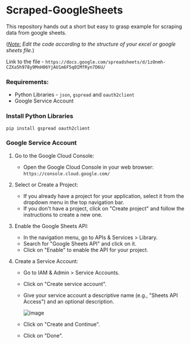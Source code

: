 # Scraped-GoogleSheets
This repository hands out a short but easy to grasp example for scraping data from google sheets.

(<i><ins>Note:</ins>  Edit the code according to the structure of your excel or google sheets file.</i>)

Link to the file - `https://docs.google.com/spreadsheets/d/1zOnmh-CZXa5h978y9MnH06YjAU1m6F5q0IMfRyn7D6U/`

### Requirements:
- Python Libraries - `json`, `gspread` and `oauth2client`
- Google Service Account

### Install Python Libraries
```
pip install gspread oauth2client
```

### Google Service Account

1. Go to the Google Cloud Console:
   - Open the Google Cloud Console in your web browser: `https://console.cloud.google.com/`

2. Select or Create a Project:
   - If you already have a project for your application, select it from the dropdown menu in the top navigation bar.
   - If you don't have a project, click on "Create project" and follow the instructions to create a new one.
     
3. Enable the Google Sheets API:
   - In the navigation menu, go to APIs & Services > Library.
   - Search for "Google Sheets API" and click on it.
   - Click on "Enable" to enable the API for your project.
     
4. Create a Service Account:
   - Go to IAM & Admin > Service Accounts.
   - Click on "Create service account".
   - Give your service account a descriptive name (e.g., "Sheets API Access") and an optional description.
     
     ![image](https://github.com/akarsh0913/Scraped-GoogleSheets/assets/134067749/abc3b7fa-2f77-43d1-aa55-9de8e956452a)
   
   - Click on "Create and Continue".
   - Click on "Done".
  
   

